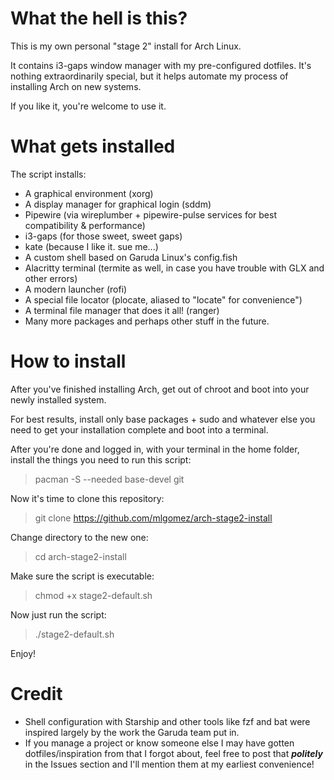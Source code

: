 # What the hell is this?

This is my own personal "stage 2" install for Arch Linux.

It contains i3-gaps window manager with my pre-configured dotfiles. It's nothing extraordinarily special, but it helps automate my process of installing Arch on new systems.

If you like it, you're welcome to use it.

# What gets installed

The script installs:

- A graphical environment (xorg)
- A display manager for graphical login (sddm)
- Pipewire (via wireplumber + pipewire-pulse services for best compatibility & performance)
- i3-gaps (for those sweet, sweet gaps)
- kate (because I like it. sue me...)
- A custom shell based on Garuda Linux's config.fish
- Alacritty terminal (termite as well, in case you have trouble with GLX and other errors)
- A modern launcher (rofi)
- A special file locator (plocate, aliased to "locate" for convenience")
- A terminal file manager that does it all! (ranger)
- Many more packages and perhaps other stuff in the future.

# How to install

After you've finished installing Arch, get out of chroot and boot into your newly installed system.

For best results, install only base packages + sudo and whatever else you need to get your installation complete and boot into a terminal.

After you're done and logged in, with your terminal in the home folder, install the things you need to run this script:

> pacman -S --needed base-devel git

Now it's time to clone this repository:

> git clone https://github.com/mlgomez/arch-stage2-install

Change directory to the new one:

> cd arch-stage2-install

Make sure the script is executable:

> chmod +x stage2-default.sh

Now just run the script:

> ./stage2-default.sh

Enjoy!

# Credit

- Shell configuration with Starship and other tools like fzf and bat were inspired largely by the work the Garuda team put in.
- If you manage a project or know someone else I may have gotten dotfiles/inspiration from that I forgot about, feel free to post that ***politely*** in the Issues section and I'll mention them at my earliest convenience!
